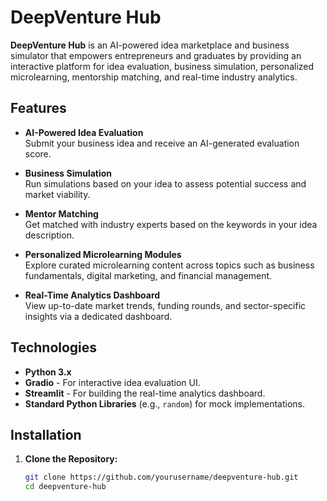# DeepVenture Hub

**DeepVenture Hub** is an AI-powered idea marketplace and business simulator that empowers entrepreneurs and graduates by providing an interactive platform for idea evaluation, business simulation, personalized microlearning, mentorship matching, and real-time industry analytics.

## Features

- **AI-Powered Idea Evaluation**  
  Submit your business idea and receive an AI-generated evaluation score.

- **Business Simulation**  
  Run simulations based on your idea to assess potential success and market viability.

- **Mentor Matching**  
  Get matched with industry experts based on the keywords in your idea description.

- **Personalized Microlearning Modules**  
  Explore curated microlearning content across topics such as business fundamentals, digital marketing, and financial management.

- **Real-Time Analytics Dashboard**  
  View up-to-date market trends, funding rounds, and sector-specific insights via a dedicated dashboard.

## Technologies

- **Python 3.x**
- **Gradio** - For interactive idea evaluation UI.
- **Streamlit** - For building the real-time analytics dashboard.
- **Standard Python Libraries** (e.g., `random`) for mock implementations.

## Installation

1. **Clone the Repository:**

   ```bash
   git clone https://github.com/yourusername/deepventure-hub.git
   cd deepventure-hub

